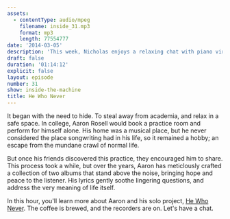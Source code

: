 ```yaml
---
assets:
  - contentType: audio/mpeg
    filename: inside_31.mp3
    format: mp3
    length: 77554777
date: '2014-03-05'
description: 'This week, Nicholas enjoys a relaxing chat with piano virtuoso He Who Never. '
draft: false
duration: '01:14:12'
explicit: false
layout: episode
number: 31
show: inside-the-machine
title: He Who Never
---
```

It began with the need to hide. To steal away from academia, and relax in a safe space. In college, Aaron Rosell would book a practice room and perform for himself alone. His home was a musical place, but he never considered the place songwriting had in his life, so it remained a hobby; an escape from the mundane crawl of normal life.

But once his friends discovered this practice, they encouraged him to share. This process took a while, but over the years, Aaron has meticlously crafted a collection of two albums that stand above the noise, bringing hope and peace to the listener. His lyrics gently soothe lingering questions, and address the very meaning of life itself.

In this hour, you'll learn more about Aaron and his solo project, [He Who Never](http://hewhonever.com). The coffee is brewed, and the recorders are on. Let's have a chat.